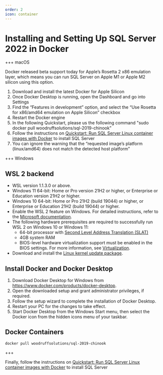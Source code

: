 ```yaml
---
order: 2
icon: container
---
```

# Installing and Setting Up SQL Server 2022 in Docker

+++ macOS

Docker released beta support today for Apple’s Rosetta 2 x86 emulation layer, which means you can run SQL Server on Apple M1 or Apple M2 silicon using this option.

1. Download and install the latest Docker for Apple Silicon
2. Once Docker Desktop is running, open the Dashboard and go into Settings
3. Find the “Features in development” option, and select the “Use Rosetta for x86/amd64 emulation on Apple Silicon” checkbox
4. Restart the Docker engine
5. In the following Quickstart, please us the following command "sudo docker pull woodruffsolutions/sql-2019-chinook"
6. Follow the instructions on <a href="https://learn.microsoft.com/sql/linux/quickstart-install-connect-docker" target="_blank">Quickstart: Run SQL Server Linux container images with Docker</a> to install SQL Server
7. You can ignore the warning that the “requested image’s platform (linux/amd64) does not match the detected host platform”

+++ Windows

## WSL 2 backend

- WSL version 1.1.3.0 or above.
- Windows 11 64-bit: Home or Pro version 21H2 or higher, or Enterprise or Education version 21H2 or higher.
- Windows 10 64-bit: Home or Pro 21H2 (build 19044) or higher, or Enterprise or Education 21H2 (build 19044) or higher.
- Enable the WSL 2 feature on Windows. For detailed instructions, refer to the [Microsoft documentation](https://docs.microsoft.com/en-us/windows/wsl/install-win10).
- The following hardware prerequisites are required to successfully run WSL 2 on Windows 10 or Windows 11:
  - 64-bit processor with [Second Level Address Translation (SLAT)](https://en.wikipedia.org/wiki/Second_Level_Address_Translation)
  - 4GB system RAM
  - BIOS-level hardware virtualization support must be enabled in the BIOS settings. For more information, see [Virtualization](https://docs.docker.com/desktop/troubleshoot/topics/#virtualization).
- Download and install the [Linux kernel update package](https://docs.microsoft.com/windows/wsl/wsl2-kernel).

## Install Docker and Docker Desktop

1. Download Docker Desktop for Windows from https://www.docker.com/products/docker-desktop.
2. Open the downloaded setup and grant administrator privileges, if required.
3. Follow the setup wizard to complete the installation of Docker Desktop.
4. Restart your PC for the changes to take effect.
5. Start Docker Desktop from the Windows Start menu, then select the Docker icon from the hidden icons menu of your taskbar.

## Docker Containers

``` output
docker pull woodruffsolutions/sql-2019-chinook
```
+++

Finally, follow the instructions on <a href="https://learn.microsoft.com/sql/linux/quickstart-install-connect-docker" target="_blank">Quickstart: Run SQL Server Linux container images with Docker</a> to install SQL Server